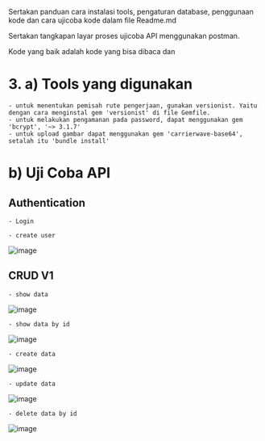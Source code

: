 Sertakan panduan cara instalasi tools, pengaturan database, penggunaan kode dan cara ujicoba kode dalam file Readme.md

Sertakan tangkapan layar proses ujicoba API menggunakan postman.

Kode yang baik adalah kode yang bisa dibaca dan 


# 3. a) Tools yang digunakan  
    - untuk menentukan pemisah rute pengerjaan, gunakan versionist. Yaitu dengan cara menginstal gem 'versionist' di file Gemfile.
    - untuk melakukan pengamanan pada password, dapat menggunakan gem 'bcrypt', '~> 3.1.7'
    - untuk upload gambar dapat menggunakan gem 'carrierwave-base64', setalah itu 'bundle install'
#    b) Uji Coba API
##  Authentication 
    - Login
    
    - create user
   ![image](https://user-images.githubusercontent.com/37108348/39662921-d378018a-5093-11e8-8bfc-ef0cd7eaf3e4.png)

## CRUD V1 
    - show data
   ![image](https://user-images.githubusercontent.com/37108348/39663308-1d08bef0-509b-11e8-88ed-07ff62865d12.png)
    
    - show data by id
   ![image](https://user-images.githubusercontent.com/37108348/39663326-6c7de28a-509b-11e8-9669-b788a7202941.png)
    
    - create data
   ![image](https://user-images.githubusercontent.com/37108348/39663340-a95e8a6a-509b-11e8-889e-7182d989f504.png)
    
    - update data
   ![image](https://user-images.githubusercontent.com/37108348/39663350-d456a7a2-509b-11e8-97e5-59f4843a39a6.png)

    - delete data by id
   ![image](https://user-images.githubusercontent.com/37108348/39663356-fb058788-509b-11e8-8bf8-559db40173f0.png)
